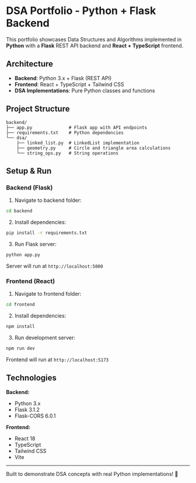 # DSA Portfolio - Python + Flask Backend

This portfolio showcases Data Structures and Algorithms implemented in **Python** with a **Flask** REST API backend and **React + TypeScript** frontend.

## Architecture

- **Backend**: Python 3.x + Flask (REST API)
- **Frontend**: React + TypeScript + Tailwind CSS
- **DSA Implementations**: Pure Python classes and functions

## Project Structure

```
backend/
├── app.py              # Flask app with API endpoints
├── requirements.txt    # Python dependencies
└── dsa/
    ├── linked_list.py  # LinkedList implementation
    ├── geometry.py     # Circle and triangle area calculations
    └── string_ops.py   # String operations
```

## Setup & Run

### Backend (Flask)

1. Navigate to backend folder:
```bash
cd backend
```

2. Install dependencies:
```bash
pip install -r requirements.txt
```

3. Run Flask server:
```bash
python app.py
```

Server will run at `http://localhost:5000`

### Frontend (React)

1. Navigate to frontend folder:
```bash
cd frontend
```

2. Install dependencies:
```bash
npm install
```

3. Run development server:
```bash
npm run dev
```

Frontend will run at `http://localhost:5173`

## Technologies

**Backend:**
- Python 3.x
- Flask 3.1.2
- Flask-CORS 6.0.1

**Frontend:**
- React 18
- TypeScript
- Tailwind CSS
- Vite

---

Built to demonstrate DSA concepts with real Python implementations! 🐍
